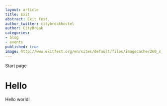 ```yaml
---
layout: article
title: Exit
abstract: Exit fest.
author_twitter: citybreakhostel
author: CityBreak
categories:
- blog
- events
published: true
image: http://www.exitfest.org/en/sites/default/files/imagecache/260_x_180/Dance%20arena.jpg
---
```



Start page

# Hello

Hello world!